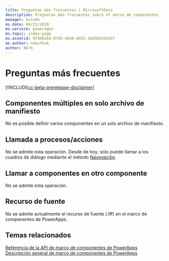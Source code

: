 ```yaml
---
title: Preguntas más frecuentes | MicrosoftDocs
description: Preguntas más frecuentes sobre el marco de componentes
manager: kvivek
ms.date: 04/23/2019
ms.service: powerapps
ms.topic: index-page
ms.assetid: 9f940264-d7d5-4930-8052-1bd582445d37
ms.author: nabuthuk
author: Nkrb
---
```


# <a name="faq"></a>Preguntas más frecuentes

[!INCLUDE[cc-beta-prerelease-disclaimer](../../includes/cc-beta-prerelease-disclaimer.md)]

## <a name="multiple-components-in-single-manifest-file"></a>Componentes múltiples en solo archivo de manifiesto

No es posible definir varios componentes en un solo archivo de manifiesto. 

## <a name="calling-processesactions"></a>Llamada a procesos/acciones

No se admite esta operación. Desde de hoy, solo puede llamar a los cuadros de diálogo mediante el método [Navegación](reference/navigation.md).

## <a name="calling-components-within-another-component"></a>Llamar a componentes en otro componente

No se admite esta operación.

## <a name="font-resource"></a>Recurso de fuente

No se admite actualmente el recurso de fuente (.tff) en el marco de componentes de PowerApps.

## <a name="related-topics"></a>Temas relacionados

[Referencia de la API de marco de componentes de PowerApps](reference/index.md)<br/>
[Descripción general de marco de componentes de PowerApps](overview.md)
